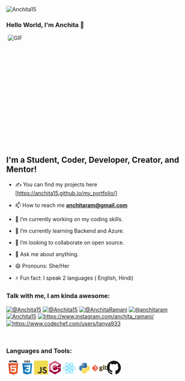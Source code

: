 <p align="left"> <img src="https://komarev.com/ghpvc/?username=Anchita15&label=Profile%20views&color=0e75b6&style=flat" alt="Anchita15" /> </p>

### Hello World, I'm Anchita 👋

 <img align="right" alt="GIF" src="https://github.com/arsentieva/arsentieva/blob/main/code.gif?raw=true" width="500" height="320" />


## I'm a Student, Coder, Developer, Creator, and Mentor!
- ✍ You can find my projects here [https://anchita15.github.io/my_portfolio/]
- 📫 How to reach me **anchitaram@gmail.com**

- 🔭 I’m currently working on my coding skills.
- 🌱 I’m currently learning Backend and Azure.
- 👯 I’m looking to collaborate on open source.
- 💬 Ask me about anything.
- 😄 Pronouns: She/Her
- ⚡ Fun fact: I speak 2 languages ( English, Hindi)


### Talk with me, I am kinda awesome:
<a href="https://www.linkedin.com/in/anchita-ramani-874277188/" target="blank"><img align="center" src="https://cdn.jsdelivr.net/npm/simple-icons@v3/icons/linkedin.svg" alt="@Anchita15" height="30" width="40" /></a>
<a href="https://codepen.io/Anchita15" target="blank"><img align="center" src="https://raw.githubusercontent.com/rahuldkjain/github-profile-readme-generator/master/src/images/icons/Social/codepen.svg" alt="@Anchita15" height="30" width="40" /></a>
<a href="https://twitter.com/AnchitaRamani" target="blank"><img align="center" src="https://raw.githubusercontent.com/rahuldkjain/github-profile-readme-generator/master/src/images/icons/Social/twitter.svg" alt="@AnchitaRamani" height="30" width="40" /></a>
<a href="https://www.hackerrank.com/anchitaram" target="blank"><img align="center" src="https://raw.githubusercontent.com/rahuldkjain/github-profile-readme-generator/master/src/images/icons/Social/hackerrank.svg" alt="@anchitaram" height="30" width="40" /></a>
<a href="https://leetcode.com/Anchita15/" target="blank"><img align="center" src="https://raw.githubusercontent.com/rahuldkjain/github-profile-readme-generator/master/src/images/icons/Social/leet-code.svg" alt="Anchita15" height="30" width="40" /></a>
<a href="https://www.instagram.com/__tanyarajpal__/" target="blank"><img align="center" src="https://cdn.jsdelivr.net/npm/simple-icons@3.0.1/icons/instagram.svg" alt="https://www.instagram.com/anchita_ramani/" height="30" width="40" /></a>
<a href="https://www.codechef.com/users/anchita_ramani" target="blank"><img align="center" src="https://cdn.jsdelivr.net/npm/simple-icons@3.1.0/icons/codechef.svg" alt="https://www.codechef.com/users/tanya933" height="30" width="40" /></a>
</p>

<br />

### Languages and Tools:

<img align="left" alt="HTML5" width="37px" src="https://raw.githubusercontent.com/github/explore/80688e429a7d4ef2fca1e82350fe8e3517d3494d/topics/html/html.png" />
<img align="left" alt="CSS3" width="37px" src="https://raw.githubusercontent.com/github/explore/80688e429a7d4ef2fca1e82350fe8e3517d3494d/topics/css/css.png" />
<img align="left" alt="JavaScript" width="37px" src="https://raw.githubusercontent.com/github/explore/80688e429a7d4ef2fca1e82350fe8e3517d3494d/topics/javascript/javascript.png" />
<img align="left" alt="CPP" width="37px" src="https://raw.githubusercontent.com/devicons/devicon/master/icons/cplusplus/cplusplus-original.svg" />
<img align="left" alt="React" width="40px" src="https://raw.githubusercontent.com/github/explore/80688e429a7d4ef2fca1e82350fe8e3517d3494d/topics/react/react.png" />
<img align="left" alt="python" width="40px" src="https://raw.githubusercontent.com/github/explore/80688e429a7d4ef2fca1e82350fe8e3517d3494d/topics/python/python.png" />
<img align="left" alt="Git" width="40px" src="https://raw.githubusercontent.com/github/explore/80688e429a7d4ef2fca1e82350fe8e3517d3494d/topics/git/git.png" />
<img align="left" alt="GitHub" width="37px" src="https://raw.githubusercontent.com/github/explore/78df643247d429f6cc873026c0622819ad797942/topics/github/github.png" />

<br />
<br />

